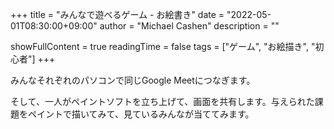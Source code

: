 +++
title = "みんなで遊べるゲーム - お絵書き"
date = "2022-05-01T08:30:00+09:00"
author = "Michael Cashen"
       description = ""

showFullContent = true
readingTime = false
tags = ["ゲーム", "お絵描き", "初心者"]
+++

みんなそれぞれのパソコンで同じGoogle Meetにつなぎます。

そして、一人がペイントソフトを立ち上げて、画面を共有します。与えられた課題をペイントで描いてみて、見ているみんなが当ててみます。




